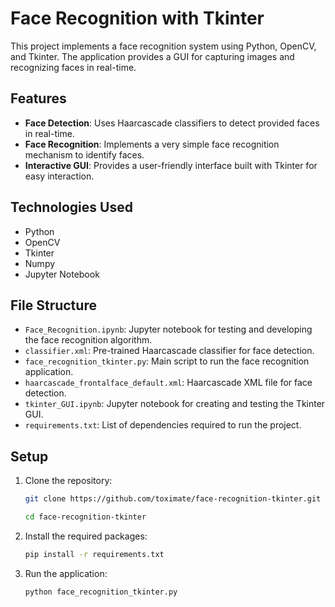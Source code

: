 # Face Recognition with Tkinter

This project implements a face recognition system using Python, OpenCV, and Tkinter. The application provides a GUI for capturing images and recognizing faces in real-time.

## Features

- **Face Detection**: Uses Haarcascade classifiers to detect provided faces in real-time.
- **Face Recognition**: Implements a very simple face recognition mechanism to identify faces.
- **Interactive GUI**: Provides a user-friendly interface built with Tkinter for easy interaction.

## Technologies Used

- Python
- OpenCV
- Tkinter
- Numpy
- Jupyter Notebook

## File Structure

- `Face_Recognition.ipynb`: Jupyter notebook for testing and developing the face recognition algorithm.
- `classifier.xml`: Pre-trained Haarcascade classifier for face detection.
- `face_recognition_tkinter.py`: Main script to run the face recognition application.
- `haarcascade_frontalface_default.xml`: Haarcascade XML file for face detection.
- `tkinter_GUI.ipynb`: Jupyter notebook for creating and testing the Tkinter GUI.
- `requirements.txt`: List of dependencies required to run the project.

## Setup

1. Clone the repository:
   ```sh
   git clone https://github.com/toximate/face-recognition-tkinter.git
   ``` 
   ```sh
   cd face-recognition-tkinter
   ```
3. Install the required packages:
      ```sh
    pip install -r requirements.txt
      ```
4. Run the application:
      ```sh
    python face_recognition_tkinter.py
      ```
